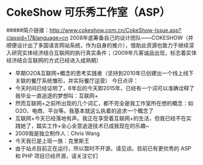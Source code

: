 # CokeShow 可乐秀工作室（ASP）
#####简介链接：http://www.cokeshow.com.cn/CokeShow-Issue.asp?classid=17&language=cn
2008年底筹备自己的设计团队——COKESHOW（并顺便设计出了多国语言网站系统，作为自身的推介），借助此资源也致力于继续深入研究实体经济结合互联网的执行真实条件；（2009年凡客诚品出现，标志着实体经济结合互联网的方式已经进入成熟期）
- 早期O2O&互联网+概念的思考实践者（坚持到2010年已创建出一个线上线下关联的餐厅系统雏形，并实际餐厅运营）
今日点评：
- 今天时间已经证明了，6年后的今天即2015年，已经有一个词可以准确诠释了我毕业一直追逐的梦想叫：互联网+
- 然而互联网+之前所出现的几个词汇，都不完全是我工作室所在想的概念：如 O2O、电商、平台等。我基本就这么执着的追求一个概念了
- 互联网+今天已经落地有声。我正在享受着互联网+的生活，但我已经不在实践她了，踏实工作+全心全意追逐技术已成我现在的乐趣~
- 2009我是独立制作人：Chris Wang
- 今天我已是上班一族：克里斯王
- 由于站点目前正在运行，所以暂时不开源，请见谅。目前已有更优秀的 ASP 和 PHP 项目已经开源，请关注它们
